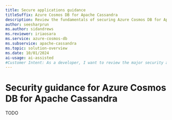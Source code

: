 ```yaml
---
title: Secure applications guidance
titleSuffix: Azure Cosmos DB for Apache Cassandra
description: Review the fundamentals of securing Azure Cosmos DB for Apache Cassandra using role-based access control and Microsoft Entra.
author: seesharprun
ms.author: sidandrews
ms.reviewer: iriaosara
ms.service: azure-cosmos-db
ms.subservice: apache-cassandra
ms.topic: solution-overview
ms.date: 10/01/2024
ai-usage: ai-assisted
#Customer Intent: As a developer, I want to review the major security areas related to Azure Cosmos DB for Apache Cassandra, so that I can build secure applications using the API for Apache Cassandra.
---
```


# Security guidance for Azure Cosmos DB for Apache Cassandra

TODO
